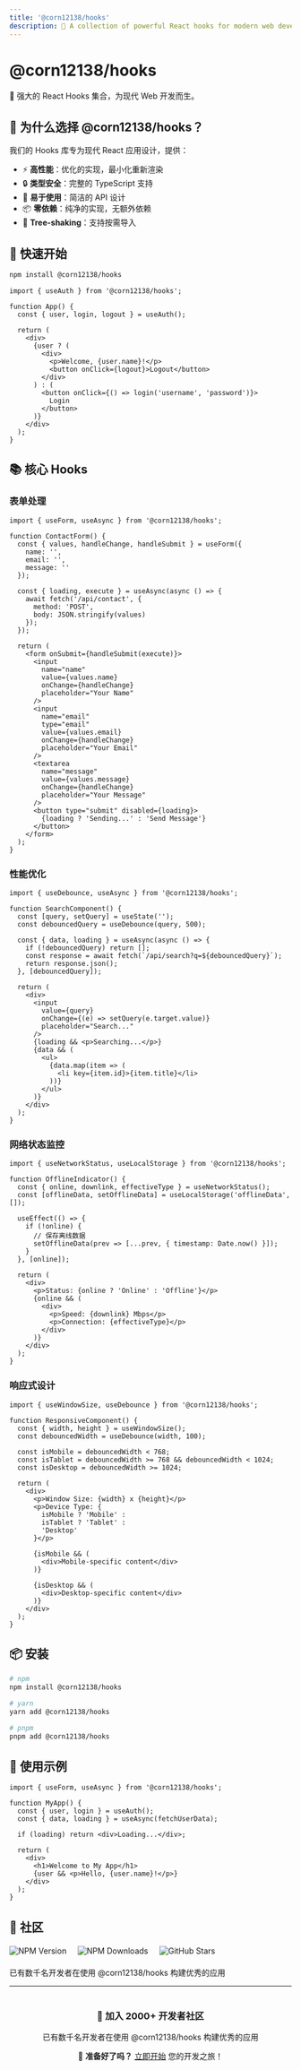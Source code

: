 ```yaml
---
title: '@corn12138/hooks'
description: 🎣 A collection of powerful React hooks for modern web development
---
```


# @corn12138/hooks

🎣 强大的 React Hooks 集合，为现代 Web 开发而生。

## 🌟 为什么选择 @corn12138/hooks？

我们的 Hooks 库专为现代 React 应用设计，提供：

- ⚡ **高性能**：优化的实现，最小化重新渲染
- 🔒 **类型安全**：完整的 TypeScript 支持
- 🎯 **易于使用**：简洁的 API 设计
- 📦 **零依赖**：纯净的实现，无额外依赖
- 🌳 **Tree-shaking**：支持按需导入

## 🚀 快速开始

```bash
npm install @corn12138/hooks
```

```tsx
import { useAuth } from '@corn12138/hooks';

function App() {
  const { user, login, logout } = useAuth();
  
  return (
    <div>
      {user ? (
        <div>
          <p>Welcome, {user.name}!</p>
          <button onClick={logout}>Logout</button>
        </div>
      ) : (
        <button onClick={() => login('username', 'password')}>
          Login
        </button>
      )}
    </div>
  );
}
```

## 📚 核心 Hooks

### 表单处理
```tsx
import { useForm, useAsync } from '@corn12138/hooks';

function ContactForm() {
  const { values, handleChange, handleSubmit } = useForm({
    name: '',
    email: '',
    message: ''
  });
  
  const { loading, execute } = useAsync(async () => {
    await fetch('/api/contact', {
      method: 'POST',
      body: JSON.stringify(values)
    });
  });
  
  return (
    <form onSubmit={handleSubmit(execute)}>
      <input 
        name="name"
        value={values.name}
        onChange={handleChange}
        placeholder="Your Name"
      />
      <input 
        name="email"
        type="email"
        value={values.email}
        onChange={handleChange}
        placeholder="Your Email"
      />
      <textarea 
        name="message"
        value={values.message}
        onChange={handleChange}
        placeholder="Your Message"
      />
      <button type="submit" disabled={loading}>
        {loading ? 'Sending...' : 'Send Message'}
      </button>
    </form>
  );
}
```

### 性能优化
```tsx
import { useDebounce, useAsync } from '@corn12138/hooks';

function SearchComponent() {
  const [query, setQuery] = useState('');
  const debouncedQuery = useDebounce(query, 500);
  
  const { data, loading } = useAsync(async () => {
    if (!debouncedQuery) return [];
    const response = await fetch(`/api/search?q=${debouncedQuery}`);
    return response.json();
  }, [debouncedQuery]);
  
  return (
    <div>
      <input 
        value={query}
        onChange={(e) => setQuery(e.target.value)}
        placeholder="Search..."
      />
      {loading && <p>Searching...</p>}
      {data && (
        <ul>
          {data.map(item => (
            <li key={item.id}>{item.title}</li>
          ))}
        </ul>
      )}
    </div>
  );
}
```

### 网络状态监控
```tsx
import { useNetworkStatus, useLocalStorage } from '@corn12138/hooks';

function OfflineIndicator() {
  const { online, downlink, effectiveType } = useNetworkStatus();
  const [offlineData, setOfflineData] = useLocalStorage('offlineData', []);
  
  useEffect(() => {
    if (!online) {
      // 保存离线数据
      setOfflineData(prev => [...prev, { timestamp: Date.now() }]);
    }
  }, [online]);
  
  return (
    <div>
      <p>Status: {online ? 'Online' : 'Offline'}</p>
      {online && (
        <div>
          <p>Speed: {downlink} Mbps</p>
          <p>Connection: {effectiveType}</p>
        </div>
      )}
    </div>
  );
}
```

### 响应式设计
```tsx
import { useWindowSize, useDebounce } from '@corn12138/hooks';

function ResponsiveComponent() {
  const { width, height } = useWindowSize();
  const debouncedWidth = useDebounce(width, 100);
  
  const isMobile = debouncedWidth < 768;
  const isTablet = debouncedWidth >= 768 && debouncedWidth < 1024;
  const isDesktop = debouncedWidth >= 1024;
  
  return (
    <div>
      <p>Window Size: {width} x {height}</p>
      <p>Device Type: {
        isMobile ? 'Mobile' : 
        isTablet ? 'Tablet' : 
        'Desktop'
      }</p>
      
      {isMobile && (
        <div>Mobile-specific content</div>
      )}
      
      {isDesktop && (
        <div>Desktop-specific content</div>
      )}
    </div>
  );
}
```

## 📦 安装

```bash
# npm
npm install @corn12138/hooks

# yarn
yarn add @corn12138/hooks

# pnpm
pnpm add @corn12138/hooks
```

## 🎯 使用示例

```tsx
import { useForm, useAsync } from '@corn12138/hooks';

function MyApp() {
  const { user, login } = useAuth();
  const { data, loading } = useAsync(fetchUserData);
  
  if (loading) return <div>Loading...</div>;
  
  return (
    <div>
      <h1>Welcome to My App</h1>
      {user && <p>Hello, {user.name}!</p>}
    </div>
  );
}
```

## 🤝 社区

<div style="display: flex; gap: 20px; margin: 20px 0;">
  <img src="https://img.shields.io/npm/v/@corn12138/hooks?style=flat-square" alt="NPM Version" />
  <img src="https://img.shields.io/npm/dt/@corn12138/hooks?style=flat-square" alt="NPM Downloads" />
  <img src="https://img.shields.io/github/stars/corn12138/ai-code-hooks?style=flat-square" alt="GitHub Stars" />
</div>

<p>已有数千名开发者在使用 @corn12138/hooks 构建优秀的应用</p>

---

<div style="text-align: center; margin: 40px 0;">
  <h3>🎉 加入 2000+ 开发者社区</h3>
  <p>已有数千名开发者在使用 @corn12138/hooks 构建优秀的应用</p>
  
  🎯 **准备好了吗？** [立即开始](/guide) 您的开发之旅！
</div> 